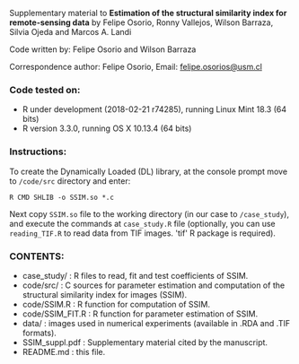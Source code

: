 Supplementary material to **Estimation of the structural similarity index for remote-sensing data** by Felipe Osorio, Ronny Vallejos, Wilson Barraza, Silvia Ojeda and Marcos A. Landi

Code written by: Felipe Osorio and Wilson Barraza

Correspondence author: Felipe Osorio, Email: felipe.osorios@usm.cl

### Code tested on:
- R under development (2018-02-21 r74285), running Linux Mint 18.3 (64 bits)
- R version 3.3.0, running OS X 10.13.4 (64 bits)

### Instructions: 
To create the Dynamically Loaded (DL) library, at the console prompt move to `/code/src` directory and enter:

`R CMD SHLIB -o SSIM.so *.c`

Next copy `SSIM.so` file to the working directory (in our case to `/case_study`), and execute the commands at `case_study.R` file (optionally, you can use `reading_TIF.R` to read data from TIF images. 'tif' R package is required).

### CONTENTS:
- case_study/ : R files to read, fit and test coefficients of SSIM.
- code/src/ : C sources for parameter estimation and computation of the structural similarity index for images (SSIM).
- code/SSIM.R : R function for computation of SSIM.
- code/SSIM_FIT.R : R function for parameter estimation of SSIM.
- data/ : images used in numerical experiments (available in .RDA and .TIF formats).
- SSIM_suppl.pdf : Supplementary material cited by the manuscript.
- README.md : this file.
